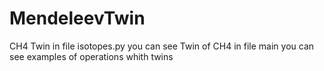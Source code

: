 # MendeleevTwin
CH4 Twin
in file isotopes.py you can see Twin of CH4
in file main you can see examples of operations whith twins
